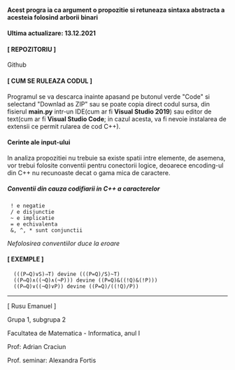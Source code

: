 #### Acest progra ia ca argument o propozitie si retuneaza sintaxa abstracta a acesteia folosind arborii binari

#### Ultima actualizare: 13.12.2021


#### [ REPOZITORIU ]

  Github

#### [ CUM SE RULEAZA CODUL ]

Programul se va descarca inainte apasand pe butonul verde "Code" si selectand "Downlad as ZIP" sau se poate copia direct codul sursa, din fisierul **main.py** intr-un IDE(cum ar fi **Visual Studio 2019**) sau editor de text(cum ar fi **Visual Studio Code**; in cazul acesta, va fi nevoie instalarea de extensii ce permit rularea de cod C++).

#### Cerinte ale input-ului

In analiza propozitiei nu trebuie sa existe spatii intre elemente, de asemena, vor trebui folosite conventii pentru conectorii logice, deoarece encoding-ul din C++ nu recunoaste decat o gama mica de caractere.
  
  ##### Conventii din cauza codifiarii in C++ a caracterelor
     ! e negatie
     / e disjunctie
     ~ e implicatie
     = e echivalenta
     &, ^, * sunt conjunctii

 *Nefolosirea conventiilor duce la eroare*

#### [ EXEMPLE ]
      
      (((P⇔Q)∨S)⇒T) devine (((P=Q)/S)~T)
      ((P⇔Q)∧((¬Q)∧(¬P))) devine ((P=Q)&((!Q)&(!P)))
      ((P⇔Q)∨((¬Q)∨P)) devine ((P=Q)/((!Q)/P))
      
---------------------------------------------------------------------------------------------------------------------------------------------------------------------------------

[ Rusu Emanuel ]

Grupa 1, subgrupa 2

Facultatea de Matematica - Informatica, anul I

Prof: Adrian Craciun

Prof. seminar: Alexandra Fortis
